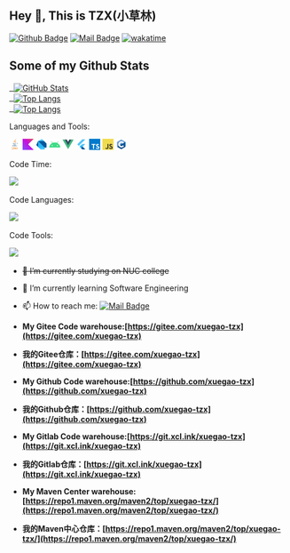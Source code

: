 ## Hey 👋, This is TZX(小草林)

[![Github Badge](https://img.shields.io/badge/-xuegao--tzx-grey?style=flat&logo=github&logoColor=white&link=mailto:xcl@xuegao-tzx.top)](https://www.github.com/xuegao-tzx/)
[![Mail Badge](https://img.shields.io/badge/-xcl@xuegao--tzx.top-c14438?style=flat&logo=Gmail&logoColor=white&link=mailto:xcl@xuegao-tzx.top)](mailto:xcl@xuegao-tzx.top) 
[![wakatime](https://wakatime.com/badge/user/24814b6b-61d4-400a-a02a-d354953f1dc8.svg)](https://wakatime.com/@24814b6b-61d4-400a-a02a-d354953f1dc8)

## Some of my Github Stats

<a href="https://github.com/xuegao-tzx">
  <img align="center" alt="GitHub Stats" src="https://github-readme-stats.vercel.app/api?username=xuegao-tzx&show_icons=true&include_all_commits=true" />
</a><br>
<a href="https://gitee.com/xuegao-tzx">
  <img align="center" alt="Top Langs" src="https://github-readme-streak-stats.herokuapp.com?user=xuegao-tzx&date_format=%5BY.%5Dn.j" />
</a><br>
<a href="https://repo1.maven.org/maven2/top/xuegao-tzx/">
  <img align="center" alt="Top Langs" src="https://github-readme-stats.vercel.app/api/top-langs/?username=xuegao-tzx&layout=compact" />
</a><br>


Languages and Tools:

<code><img height="20" src="https://raw.githubusercontent.com/github/explore/80688e429a7d4ef2fca1e82350fe8e3517d3494d/topics/java/java.png" alt="Java"></code>
<code><img height="20" src="https://raw.githubusercontent.com/github/explore/80688e429a7d4ef2fca1e82350fe8e3517d3494d/topics/kotlin/kotlin.png" alt="Kotlin"></code>
<code><img height="20" src="https://raw.githubusercontent.com/github/explore/80688e429a7d4ef2fca1e82350fe8e3517d3494d/topics/dart/dart.png" alt="Dart"></code>
<code><img height="20" src="https://raw.githubusercontent.com/github/explore/80688e429a7d4ef2fca1e82350fe8e3517d3494d/topics/android/android.png" alt="Android"></code>
<code><img height="20" src="https://raw.githubusercontent.com/github/explore/80688e429a7d4ef2fca1e82350fe8e3517d3494d/topics/vue/vue.png" alt="Vue3"></code>
<code><img height="20" src="https://raw.githubusercontent.com/github/explore/80688e429a7d4ef2fca1e82350fe8e3517d3494d/topics/flutter/flutter.png" alt="Flutter"></code>
<code><img height="20" src="https://raw.githubusercontent.com/github/explore/80688e429a7d4ef2fca1e82350fe8e3517d3494d/topics/typescript/typescript.png" alt="Ts"></code>
<code><img height="20" src="https://raw.githubusercontent.com/github/explore/80688e429a7d4ef2fca1e82350fe8e3517d3494d/topics/javascript/javascript.png" alt="Js"></code>
<code><img height="20" src="https://raw.githubusercontent.com/github/explore/80688e429a7d4ef2fca1e82350fe8e3517d3494d/topics/c/c.png" alt="C"></code>


Code Time:

<a href="https://wakatime.com/@tzx_xcl"><img src="https://wakatime.com/share/@24814b6b-61d4-400a-a02a-d354953f1dc8/65cc4225-286b-414a-b69d-5555e3742d88.png" /></a>

Code Languages:

<a href="https://wakatime.com/@tzx_xcl"><img src="https://wakatime.com/share/@24814b6b-61d4-400a-a02a-d354953f1dc8/cdf0e402-7225-4524-9fa4-ad8b1b599e6e.png" /></a>

Code Tools:

<a href="https://wakatime.com/@tzx_xcl"><img src="https://wakatime.com/share/@24814b6b-61d4-400a-a02a-d354953f1dc8/cf96c53a-920a-4ab3-9f5b-853a71b3b718.png" /></a>

- ~~🔭 I’m currently studying on NUC college~~
- 🌱 I’m currently learning Software Engineering
- 📫 How to reach me: [![Mail Badge](https://img.shields.io/badge/-xcl@xuegao--tzx.top-c14438?style=flat&logo=Gmail&logoColor=white&link=mailto:2013040111@st.nuc.edu.cn)](mailto:xcl@xuegao-tzx.top) 


- **My Gitee Code warehouse:[https://gitee.com/xuegao-tzx](https://gitee.com/xuegao-tzx)**
- **我的Gitee仓库：[https://gitee.com/xuegao-tzx](https://gitee.com/xuegao-tzx)**

- **My Github Code warehouse:[https://github.com/xuegao-tzx](https://github.com/xuegao-tzx)**
- **我的Github仓库：[https://github.com/xuegao-tzx](https://github.com/xuegao-tzx)**

- **My Gitlab Code warehouse:[https://git.xcl.ink/xuegao-tzx](https://git.xcl.ink/xuegao-tzx)**
- **我的Gitlab仓库：[https://git.xcl.ink/xuegao-tzx](https://git.xcl.ink/xuegao-tzx)**

- **My Maven Center warehouse:[https://repo1.maven.org/maven2/top/xuegao-tzx/](https://repo1.maven.org/maven2/top/xuegao-tzx/)**
- **我的Maven中心仓库：[https://repo1.maven.org/maven2/top/xuegao-tzx/](https://repo1.maven.org/maven2/top/xuegao-tzx/)**
